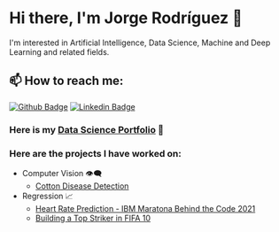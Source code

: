# Hi there, I'm Jorge Rodríguez 👋
I'm interested in Artificial Intelligence, Data Science, Machine and Deep Learning and related fields. 

## 📫 How to reach me:
[![Github Badge](https://img.shields.io/badge/-Github-000?style=flat-square&logo=Github&logoColor=white)](https://github.com/jorgerodriguezm)
[![Linkedin Badge](https://img.shields.io/badge/-LinkedIn-blue?style=flat-square&logo=Linkedin&logoColor=white)](https://www.linkedin.com/in/jorgerodriguezmartinez/)

### Here is my [Data Science Portfolio](https://github.com/jorgerodriguezm/DataSciencePortfolio) 💼

### Here are the projects I have worked on: 
- Computer Vision 👁‍🗨
  - [Cotton Disease Detection](https://github.com/jorgerodriguezm/CottonDiseaseDetection)
- Regression 📈
  - [Heart Rate Prediction - IBM Maratona Behind the Code 2021](https://github.com/jorgerodriguezm/HeartRatePredictionQuanam)
  - [Building a Top Striker in FIFA 10](https://github.com/jorgerodriguezm/BuildingATopStrikerInFIFA19)
<!--
**jorgerodriguezm/jorgerodriguezm** is a ✨ _special_ ✨ repository because its `README.md` (this file) appears on your GitHub profile.

Here are some ideas to get you started:

- 🔭 I’m currently working on ...
- 🌱 I’m currently learning ...
- 👯 I’m looking to collaborate on ...
- 🤔 I’m looking for help with ...
- 💬 Ask me about ...
- 📫 How to reach me: ...
- 😄 Pronouns: ...
- ⚡ Fun fact: ...
-->
